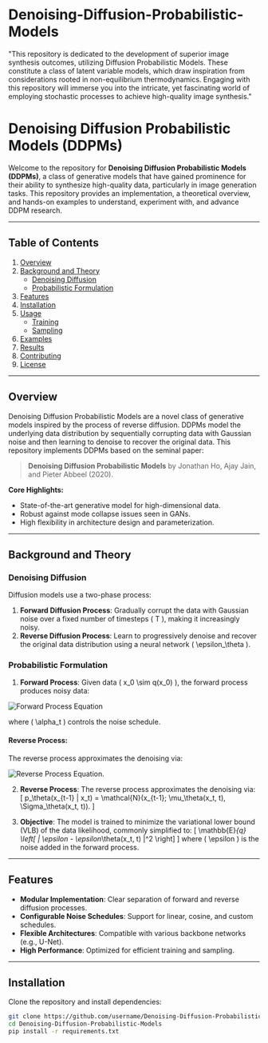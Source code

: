 # Denoising-Diffusion-Probabilistic-Models
"This repository is dedicated to the development of superior image synthesis outcomes, utilizing Diffusion Probabilistic Models. These constitute a class of latent variable models, which draw inspiration from considerations rooted in non-equilibrium thermodynamics. Engaging with this repository will immerse you into the intricate, yet fascinating world of employing stochastic processes to achieve high-quality image synthesis."


# Denoising Diffusion Probabilistic Models (DDPMs)

Welcome to the repository for **Denoising Diffusion Probabilistic Models (DDPMs)**, a class of generative models that have gained prominence for their ability to synthesize high-quality data, particularly in image generation tasks. This repository provides an implementation, a theoretical overview, and hands-on examples to understand, experiment with, and advance DDPM research.

---

## Table of Contents

1. [Overview](#overview)
2. [Background and Theory](#background-and-theory)
   - [Denoising Diffusion](#denoising-diffusion)
   - [Probabilistic Formulation](#probabilistic-formulation)
3. [Features](#features)
4. [Installation](#installation)
5. [Usage](#usage)
   - [Training](#training)
   - [Sampling](#sampling)
6. [Examples](#examples)
7. [Results](#results)
8. [Contributing](#contributing)
9. [License](#license)

---

## Overview

Denoising Diffusion Probabilistic Models are a novel class of generative models inspired by the process of reverse diffusion. DDPMs model the underlying data distribution by sequentially corrupting data with Gaussian noise and then learning to denoise to recover the original data. This repository implements DDPMs based on the seminal paper:

> **Denoising Diffusion Probabilistic Models** by Jonathan Ho, Ajay Jain, and Pieter Abbeel (2020).

**Core Highlights:**
- State-of-the-art generative model for high-dimensional data.
- Robust against mode collapse issues seen in GANs.
- High flexibility in architecture design and parameterization.

---

## Background and Theory

### Denoising Diffusion

Diffusion models use a two-phase process:
1. **Forward Diffusion Process**: Gradually corrupt the data with Gaussian noise over a fixed number of timesteps \( T \), making it increasingly noisy.
2. **Reverse Diffusion Process**: Learn to progressively denoise and recover the original data distribution using a neural network \( \epsilon_\theta \).

### Probabilistic Formulation

1. **Forward Process**:
   Given data \( x_0 \sim q(x_0) \), the forward process produces noisy data:

![Forward Process Equation](https://latex.codecogs.com/png.latex?q(x_t%20|%20x_{t-1})%20=%20\mathcal{N}(x_t;%20\sqrt{\alpha_t}%20x_{t-1},%20(1%20-%20\alpha_t)%20\mathbf{I}))

where \( \alpha_t \) controls the noise schedule.

#### Reverse Process:
The reverse process approximates the denoising via:

![Reverse Process Equation](https://latex.codecogs.com/png.latex?p_\theta(x_{t-1}%20|%20x_t)%20=%20\mathcal{N}(x_{t-1};%20\mu_\theta(x_t,%20t),%20\Sigma_\theta(x_t,%20t))).

2. **Reverse Process**:
   The reverse process approximates the denoising via:
   \[
   p_\theta(x_{t-1} | x_t) = \mathcal{N}(x_{t-1}; \mu_\theta(x_t, t), \Sigma_\theta(x_t, t)).
   \]

3. **Objective**:
   The model is trained to minimize the variational lower bound (VLB) of the data likelihood, commonly simplified to:
   \[
   \mathbb{E}_{q} \left[ \| \epsilon - \epsilon_\theta(x_t, t) \|^2 \right]
   \]
   where \( \epsilon \) is the noise added in the forward process.

---

## Features

- **Modular Implementation**: Clear separation of forward and reverse diffusion processes.
- **Configurable Noise Schedules**: Support for linear, cosine, and custom schedules.
- **Flexible Architectures**: Compatible with various backbone networks (e.g., U-Net).
- **High Performance**: Optimized for efficient training and sampling.

---

## Installation

Clone the repository and install dependencies:

```bash
git clone https://github.com/username/Denoising-Diffusion-Probabilistic-Models.git
cd Denoising-Diffusion-Probabilistic-Models
pip install -r requirements.txt

